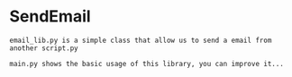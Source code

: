 # SendEmail
	email_lib.py is a simple class that allow us to send a email from another script.py
	
	main.py shows the basic usage of this library, you can improve it...
